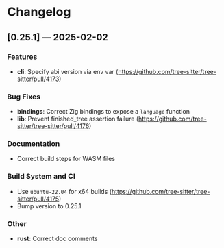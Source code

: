# Changelog

## [0.25.1] — 2025-02-02

### Features

- **cli**: Specify abi version via env var (<https://github.com/tree-sitter/tree-sitter/pull/4173>)

### Bug Fixes

- **bindings**: Correct Zig bindings to expose a `language` function
- **lib**: Prevent finished_tree assertion failure (<https://github.com/tree-sitter/tree-sitter/pull/4176>)

### Documentation

- Correct build steps for WASM files

### Build System and CI

- Use `ubuntu-22.04` for x64 builds (<https://github.com/tree-sitter/tree-sitter/pull/4175>)
- Bump version to 0.25.1

### Other

- **rust**: Correct doc comments
